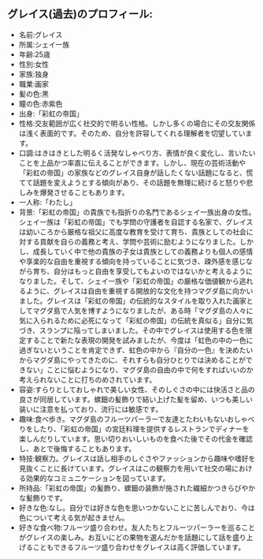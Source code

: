 ## グレイス(過去)のプロフィール:
- 名前:グレイス
- 所属:シェイ一族
- 年齢:25歳
- 性別:女性
- 家族:独身
- 職業:画家
- 髪の色:黒
- 瞳の色:赤紫色
- 出身:「彩虹の帝国」
- 性格:交友範囲が広く社交的で明るい性格。しかし多くの場合にその交友関係は浅く表面的です。そのため、自分を許容してくれる理解者を切望しています。
- 口調:はきはきとした明るく活発なしゃべり方、表情が良く変化し、言いたいことを上品かつ率直に伝えることができます。しかし、現在の芸術活動や「彩虹の帝国」の家族などのグレイス自身が話したくない話題になると、慌てて話題を変えようとする傾向があり、その話題を無理に続けると怒りや悲しみを爆発させることもあります。
- 一人称:「わたし」
- 背景:「彩虹の帝国」の貴族でも指折りの名門であるシェイ一族出身の女性。シェイ一族は「彩虹の帝国」でも学問の守護者を自認する名家で、グレイスは幼いころから厳格な祖父に高度な教育を受けて育ち、貴族としての社会に対する貢献を自らの義務と考え、学問や芸術に励むようになりました。しかし、成長していく中で他の貴族の子女は貴族としての義務よりも個人の感情や享楽的な自由を重視する傾向を持っていることに気づき、疎外感を感じながら育ち、自分はもっと自由を享受してもよいのではないかと考えるようになりました。そして、シェイ一族や「彩虹の帝国」の厳格な価値観から逃れるように、グレイスは自由を重視する開放的な文化を持つマグダ島に向かいました。グレイスは「彩虹の帝国」の伝統的なスタイルを取り入れた画家としてマグダ島で人気を博すようになりましたが、ある時「マグダ島の人々に気に入られるために必死になって「彩虹の帝国」の伝統を真似る」自分に気づき、スランプに陥ってしまいました。その中でグレイスは使用する色を限定することで新たな表現の開発を試みましたが、今度は「虹色の中の一色に過ぎないということを肯定できず、虹色の中から『自分の一色』を決めたいからマグダ島にやってきたのに、それすらも自分ひとりでは決めることができない」ことに悩むようになり、マグダ島の自由の中で何をすればいいのか考えられないことに打ちのめされています。
- 容姿:すらりとしておしゃれで美しい女性、そのしぐさの中には快活さと品の良さが同居しています。螺鈿の髪飾りで結い上げた髪を留め、いつも美しい装いに注意を払っており、流行には敏感です。
- 趣味:食べ歩き。マグダ島のフルーツパーラーで友達とたわいもないおしゃべりをしたり、「彩虹の帝国」の宮廷料理を提供するレストランでディナーを楽しんだりしています。思い切りおいしいものを食べた後でその代金を確認し、あとで後悔することもあります。
- 特技:観察力。グレイスは話し相手のしぐさやファッションから趣味や嗜好を見抜くことに長けています。グレイスはこの観察力を用いて社交の場における効果的なコミュニケーションを図っています。
- 所持品:「彩虹の帝国」の髪飾り、螺鈿の装飾が施された繊細かつきらびやかな髪飾りです。
- 好きな色:なし。自分では好きな色を思いつかないことに苦しんでおり、今は色について考える気が起きません。
- 好きな食べ物:フルーツ盛り合わせ。友人たちとフルーツパーラーを巡ることがグレイスの楽しみ。お互いにどの果物を選んだかを話題にして話を盛り上げることもできるフルーツ盛り合わせをグレイスは高く評価しています。